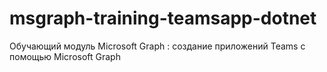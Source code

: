 # <a name="msgraph-training-teamsapp-dotnet"></a>msgraph-training-teamsapp-dotnet
Обучающий модуль Microsoft Graph : создание приложений Teams с помощью Microsoft Graph
